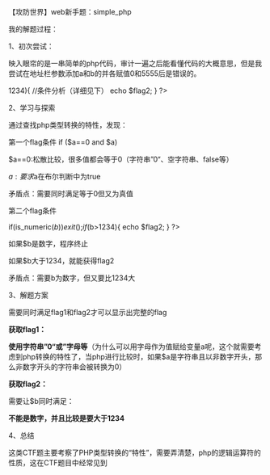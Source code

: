 【攻防世界】web新手题：simple_php

我的解题过程：

1、初次尝试：

映入眼帘的是一串简单的php代码，审计一遍之后能看懂代码的大概意思，但是我尝试在地址栏参数添加a和b的并各赋值0和5555后是错误的。

﻿1234){ //条件分析（详细见下） echo $flag2; } ?>

2、学习与探索

通过查找php类型转换的特性，发现：

第一个flag条件 if ($a==0 and $a)

$a==0:松散比较，很多值都会等于0（字符串”0“、空字符串、false等）

$a:要求$a在布尔判断中为true

矛盾点：需要同时满足等于0但又为真值

第二个flag条件

if(is_numeric($b)){ exit(); } if($b>1234){ echo $flag2; } ?>

如果$b是数字，程序终止

如果$b大于1234，就能获得flag2

矛盾点：需要b为数字，但又要比1234大

3、解题方案

需要同时满足flag1和flag2才可以显示出完整的flag

**获取flag1：**

**使用字符串”0“或”字母等**（为什么可以用字母作为值赋给变量a呢，这个就需要考虑到php转换的特性了，当php进行比较时，如果$a是字符串且以非数字开头，那么非数字开头的字符串会被转换为0）

**获取flag2：**

需要让$b同时满足：

**不能是数字，并且比较是要大于1234**

4、总结

这类CTF题主要考察了PHP类型转换的“特性”，需要弄清楚，php的逻辑运算符的性质，这在CTF题目中经常见到